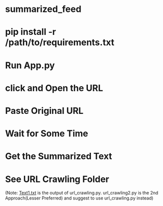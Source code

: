 # summarized_feed

# pip install -r /path/to/requirements.txt
# Run App.py 
# click and Open the URL
# Paste Original URL
# Wait for Some Time
# Get the Summarized Text
# See URL Crawling Folder
(Note: [Text1.txt](https://github.com/gatikg/summarized_feed/blob/main/URL%20Crawling/Text1.txt) is the output of url_crawling.py.
url_crawling2.py is the 2nd Approach(Lesser Preferred) and suggest to use url_crawling.py instead)
